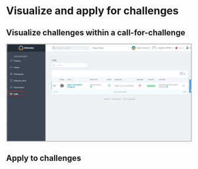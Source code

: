 # Visualize and apply for challenges



## Visualize challenges within a call-for-challenge

![image](../img/student_img/applications/applicationforchallenge1.png)


## Apply to challenges


